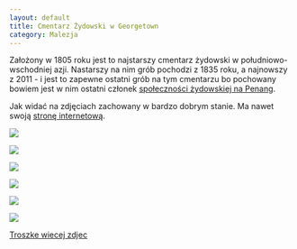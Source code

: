 ```yaml
---
layout: default
title: Cmentarz Żydowski w Georgetown 
category: Malezja
---
```


Założony w 1805 roku jest to najstarszy cmentarz żydowski w południowo-wschodniej azji. Nastarszy na nim grób pochodzi z 1835 roku, 
a najnowszy z 2011 - i jest to zapewne ostatni grób na tym cmentarzu bo pochowany bowiem jest w nim ostatni członek
[społeczności żydowskiej na Penang](https://en.wikipedia.org/wiki/History_of_the_Jews_in_Malaysia).

Jak widać na zdjęciach zachowany w bardzo dobrym stanie. Ma nawet swoją [stronę internetową](http://www.penangjewishcemetery.com/). 

![](https://lh3.googleusercontent.com/uZEKxWSIZ_4n9kO1bK32WwgtPzmh4BNAuA_s-MKqn47G-5X0VtxYZcJdWq407g7RCekN3_ZUF6iKvCLzC4eV1OgFidar_M8rbzrsHJrhQHXF29UysJTG-BqxO5sXCZWRqo8yvL6BlarCmW9DVlzCe5060FGIWlH5ewwABi-f_mJpNbtHj1g9AcAmveVzkLIhFLPHsp5kCrm71DyJPy4EZuQgh653hosCwDSdYBnMsX1OTucsr7gHPn4nW1FQ_K5gt4zbodoKIXn6c1re3kHklCWaivUMwWwgruMq0uQwalQPvaMnHfuGAEa9RpC08oMbF7nOG1pd8zyhHDwzt10jt47agy4UrV1e5l9EalIsKj7HIinedBNJdZOWnPFQwkg88-xj3Bez35FeVjtoIyQ6T4VgGUue101jMpUCMzxRHpwAUP9y5TxH0swGFBmVZHqxw8wi2utWV9gI_sqM4kboucudslji60NhtVPihRb8dsrltImF591ICL9eM9onRydZtf6oWtTijkAFyMNSIWiJMaNUZ8CDtqDJyrWA86D3AYgJ=w9999-h9999-no)

![](https://lh3.googleusercontent.com/V2eaVkf-_Zn0pA_Jk7hVGOg_x18b7w_DwOaxPrkr-Ghgi6Sm1w3Qeb8duPN5nw9nDa1wms_MDduxNnANoQRTpAxmb6Jkt4oTbp5Ya5yJY2gVNbHdF_LuA16TyjhHPWccjDjWktYpRT8g-qKldvoxfvAWGpPRCSSYkXkWxR2wzvDxaK0kT4-Xa9ut49q8JdwIYaRZmp0bH5vo2pgGdiWC5hZa8UVSzUq3tnHs_7lfeFg7UzIUzH_CaRdLE5CU8GLg6zpq2iFDgLydfwuJJ77WOxRonI08OLaw55V8Mv4j4EjRorBYOPdlTUbW8zHxXkhClFNrcqMyQ4WGQWbVI0mlrV9qScLv_kxhaRt5l65JgPNNjSVvCwqQ6ajNLKBnI6xoph8Ahjyuy3x2UV4Ncotwp8Wn2wN-2mcMUXynhXNZnLSjqYaOFlA7UcTDcwBEKyq22VbzTgCxCfe07M4APFPYVDgTEsaiXMvEQUkiw42A2SM9ps4e1DrWTYDy1HNCnkeOI0M9_rzxKAN_IwENBFn5cKEdtA1idaD-VpgBXLloYOhO=w9999-h9999-no)

![](https://lh3.googleusercontent.com/S17K9b5bEOESmnWKgM36DjrBXTtjd4gyfpKHUURIspuixyoYYnCT09jb8CQEcsyyvpnZZak6rvrOxEzs8qjeF8D0H92VGmIPLNJ7p1PDra8MLY95DPqNcFVXKz-PpCSFnizdD3KU0zahmjHmdF25J95IlUmikY9Qd9HZC-Y6MSym99puaWKPBo1vR6UNrLaRwfaPF-kE6W9LoRbLKH89j0oywJe1kfyq6DbEWeb8eacWNJWkGKvfTtAv7nSEa2zBlBDW_3mP-hbDvuBERwWQ9xOLeNrklSO-yIvFJd_Zy7PkpquIfeedZzClsyIOJW0vPdw6iWNXtgDdEVyUZDtdOh67rfqvySXryLiDUux8qMibsYONOOdgqXoovljSTZSo_OHfqFzonqQip_1u7_hQ0lFkJ7Zay4wazEU1F2uv6bVIRfAXcLzp9AE9Ek6s3zVpI0-FFumLvdacjndyAg82594Dve17Cg8WyYVLeLynbfafmEUiHBhJzTJrPo-YXqmqiKjNdKl17VHJ6jYRDaaEVTTCfVbocLdG0q1ibFiY8kFQ=w9999-h9999-no)

![](https://lh3.googleusercontent.com/QDcXPutTU_J3RUJ3kQXqH805-Bn0KkUed2WH5J8rZf8CTjd9pVWixyxd00BeObyqT1VSKsnYTVoZ8r7IXi2pOkkEA41vMJ4HOZw17Fqji7FFARTFP2NXxuil6DhT7huerzVavGdZv0GL60M74FvdHtvTt2tM1syrpUP_1_79xH-uKHRR4xIuhyJe0a1xl2AiTHklFiAIQJjiotrCe76yKR1-PCRs8CFJu-a7PCM9IVxchdNRgAhiojFWLJxGQQUmUUF-RpAsyZvOKYIsrmRNZC5oCJQNNNCPbBilIRQHOWJZillHR_R5x76smzwAeqyvtNv8UFH0-nxHiNwgT7INTwFM0w8sRau4Tq8ga8cUFHjfNT8vb4w42wW4fi1YICdhtpy-V9yzEdsX_bDIYtFb-Uelr492CR0EuoAMyblZ6ep7pERLonMTuzeDfcSiXFicHfdI5PaKoeB7XrCrl1VSEqnaw-TJ8NWSojtFYXEVFZFtugHp2wIvo-nYPkLBZfRJMTXZ_FEsUpapQhDDOqqjwTvagz_HeYaATzS4QUfSDK4N=w9999-h9999-no)

![](https://lh3.googleusercontent.com/gs-rBAO8LtqodbL3jQl90G5nFBWtXo78CaA3UgVuCWbzikTlWbuZmBX5fcxU5eKy1eQulNd5JV4rBwrhMelgJ0bG6sk3SuP0W981X0ctDEvIhWqLfk-qqUXXWrKBBDubcFL66Fqce_LRRj9lug72lZgCr7NNiasi5i0B7KXabB-kKpkUtjFMBoNC05bhwZh-FPMB9ueFolnqhe350e8ugz4dAlgWf94FNGQRSHyzxf1uDdu2KBvoHZysXPR4yiCzkAp8vgezppsF696MYc8TN1_t5c_BA63gq-RHJ1sLilt1iCd961nOCNvSekdFuk5fve1KQafNIphCsEZToFSPENOd8SJnOAfr3GHgcSNZV8c64I1EWjgE8Gya2ly--Qt2wHUKYQjzMUl5LS8j-RGHG2dXu4C_zEF1NBS_XJGUoLCIIOu33or2HallokrGLgcjz8bwVN94CGuTjoUwhe0sig99Ad3-bzdS1QyaXfX2_JVVQ67ci49CgL2pXf6R6elHYDif9KP630naGH8AKfzk0w2sbMC55cmBmCXID5xcjjwq=w9999-h9999-no)

![](https://lh3.googleusercontent.com/_HJ-QFx34lEO62usUbi27lxp8WTd4gNGsdmYb5L-9Fw7o_H6ZBbcKm0ziiOYPYmTiMcFgUACXHiXNKGf1VpKcy4II7NxaN3SxzbuguIVzSwhb9JJ2cWeEJJF8HO-MlNGpYQpyaa9fZV-ExKs4WF0ZBOhOYUVFwuQJ-NyiE_ApZ79NDt2_FjEByGYVGTXsRN5zy7vmUKh00O9hU6VvKESp5v11SFy9oLs0l2VCkKyL35TRtGF2IjNG3Zist-fWTEva-d6Ylr0Th7ZSPI-OwFFb30E-04xiVQawVhALmNzsRlh7qUVCxf_9HOC9x9rvvsQapLha-5Lknj8SfKCLwbGippoCoZkShb5iWID0LoSOWFV5HWAqqO9yC-KyVMQeTl8SzbQGHsg_GqnkOzggUzgd0CGTU_4OgrkKJXNlCJbq0PlrkZ4XHj2X_u-RmR4bdVHqCrKvEqq8tA9KlXusVE8tksQZhhFDfqwgjzAtm8lJah1Q7kjb1jPzxh6SPxVYYVGaHJUBC_mGzQQv92RTnISylVknrEJ8Jnjvbx_PbxaoKSx=w9999-h9999-no)





[Troszke wiecej zdjec](https://goo.gl/photos/V2q8ymXdDmsCxng38)
